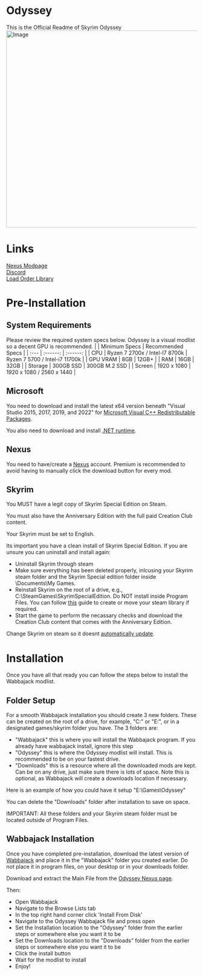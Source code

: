 # Odyssey
This is the Official Readme of Skyrim Odyssey
<img width="1280" height="520" alt="Image" src="https://github.com/user-attachments/assets/675f312c-c749-4fcd-b4b4-c1380c3a4da8" />
# Links
[Nexus Modpage](https://www.nexusmods.com/skyrimspecialedition/mods/153205)  
[Discord](https://discord.gg/HHxNnZyEGt)  
[Load Order Library](https://loadorderlibrary.com/lists/odyssey-2)  
# Pre-Installation
## System Requirements
Please review the required system specs below. Odyssey is a visual modlist so a decent GPU is recommended.
|  | Minimum Specs | Recommended Specs |
| :--- | :------: | :------: |
| CPU | Ryzen 7 2700x / Intel-I7 8700k | Ryzen 7 5700 / Intel-i7 11700k |
| GPU VRAM | 8GB | 12GB+ |
| RAM | 16GB | 32GB |
| Storage | 300GB SSD | 300GB M.2 SSD |
| Screen | 1920 x 1080 | 1920 x 1080 / 2560 x 1440 |
## Microsoft
You need to download and install the latest x64 version beneath "Visual Studio 2015, 2017, 2019, and 2022" for [Microsoft Visual C++ Redistributable Packages](https://learn.microsoft.com/en-us/cpp/windows/latest-supported-vc-redist?view=msvc-170).

You also need to download and install [.NET runtime](https://dotnet.microsoft.com/en-us/download).
## Nexus
You need to have/create a [Nexus](https://www.nexusmods.com/) account. Premium is recommended to avoid having to manually click the download button for every mod.
## Skyrim
You MUST have a legit copy of Skyrim Special Edition on Steam.  

You must also have the Anniversary Edition with the full paid Creation Club content.  

Your Skyrim must be set to English.  

Its important you have a clean install of Skyrim Special Edition. If you are unsure you can uninstall and install again:
- Uninstall Skyrim through steam
- Make sure everything has been deleted properly, inlcusing your Skyrim steam folder and the Skyrim Special edition folder inside \Documents\My Games.
- Reinstall Skyrim on the root of a drive, e.g., C:\SteamGames\SkyrimSpecialEdition. Do NOT install inside Program Files. You can follow [this](https://github.com/LostDragonist/steam-library-setup-tool/wiki/Usage-Guide) guide to create or move your steam library if required.
- Start the game to perform the necassary checks and download the Creation Club content that comes with the Anniversary Edition.  

Change Skyrim on steam so it doesnt [automatically update](https://help.steampowered.com/en/faqs/view/71AB-698D-57EB-178C#disable).
# Installation
Once you have all that ready you can follow the steps below to install the Wabbajack modlist.
## Folder Setup
For a smooth Wabbajack installation you should create 3 new folders. These can be created on the root of a drive, for example, "C:" or "E:", or in a designated games/skyrim folder you have. The 3 folders are:
- "Wabbajack" this is where you will install the Wabbajack program. If you already have wabbajack install, ignore this step
- "Odyssey" this is where the Odyssey modlist will install. This is recommended to be on your fastest drive.
- "Downloads" this is a resource where all the downloaded mods are kept. Can be on any drive, just make sure there is lots of space. Note this is optional, as Wabbajack will create a downloads location if necessary.  

Here is an example of how you could have it setup "E:\Games\Odyssey"  

You can delete the "Downloads" folder after installation to save on space.  

IMPORTANT: All these folders and your Skyrim steam folder must be located outside of Program Files.
## Wabbajack Installation
Once you have completed pre-installation, download the latest version of [Wabbajack](https://www.wabbajack.org/) and place it in the "Wabbajack" folder you created earlier. Do not place it in program files, on your desktop or in your downloads folder.  

Download and extract the Main File from the [Odyssey Nexus page](https://www.nexusmods.com/skyrimspecialedition/mods/153205).  

Then:
- Open Wabbajack
- Navigate to the Browse Lists tab
- In the top right hand corner click 'Install From Disk'
- Navigate to the Odyssey Wabbajack file and press open
- Set the Installation location to the "Odyssey" folder from the earlier steps or somewhere else you want it to be
- Set the Downloads location to the "Downloads" folder from the earlier steps or somewhere else you want it to be
- Click the install button
- Wait for the modlist to install
- Enjoy!
